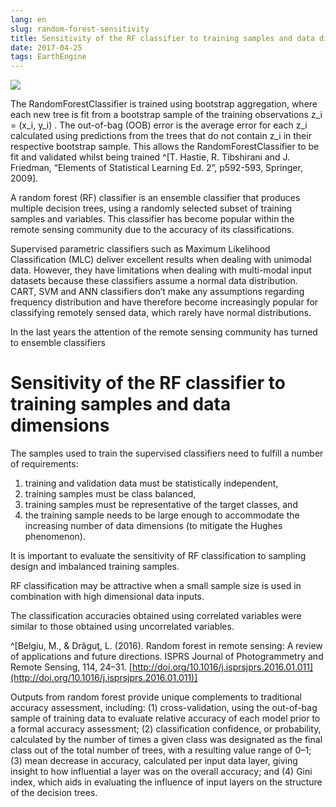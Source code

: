 ```yaml
---
lang: en
slug: random-forest-sensitivity
title: Sensitivity of the RF classifier to training samples and data dimensions
date: 2017-04-25
tags: EarthEngine
---
```

<!-- more -->
![](http://oouh9u8nz.bkt.gdipper.com//random-forest-sensitivity.jpg)

The RandomForestClassifier is trained using bootstrap aggregation, where each new tree is fit from a bootstrap sample of the training observations z_i = (x_i, y_i) . The out-of-bag (OOB) error is the average error for each z_i calculated using predictions from the trees that do not contain z_i in their respective bootstrap sample. This allows the RandomForestClassifier to be fit and validated whilst being trained ^[T. Hastie, R. Tibshirani and J. Friedman, “Elements of Statistical Learning Ed. 2”, p592-593, Springer, 2009].



A random forest (RF) classifier is an ensemble classifier that produces multiple decision trees, using a randomly selected subset of training samples and variables. This classifier has become popular within the remote sensing community due to the accuracy of its classifications.

Supervised parametric classifiers such as Maximum Likelihood Classification (MLC) deliver excellent results when dealing with unimodal data. However, they have limitations when dealing with multi-modal input datasets because these classifiers assume a normal data distribution. CART, SVM and ANN classifiers don’t make any assumptions regarding frequency distribution and have therefore become increasingly popular for classifying remotely sensed data, which rarely have normal distributions.

In the last years the attention of the remote sensing community has turned to ensemble classifiers

# Sensitivity of the RF classifier to training samples and data dimensions
The samples used to train the supervised classifiers need to fulfill a number of requirements: 

1. training and validation data must be statistically independent, 
2. training samples must be class balanced, 
3. training samples must be representative of the target classes, and 
4. the training sample needs to be large enough to accommodate the increasing number of data dimensions (to mitigate the Hughes phenomenon).

It is important to evaluate the sensitivity of RF classification to sampling design and imbalanced training samples.

RF classification may be attractive when a small sample size is used in combination with high dimensional data inputs.

The classification accuracies obtained using correlated variables were similar to those obtained using uncorrelated variables. 

^[Belgiu, M., & Drăguţ, L. (2016). Random forest in remote sensing: A review of applications and future directions. ISPRS Journal of Photogrammetry and Remote Sensing, 114, 24–31. [http://doi.org/10.1016/j.isprsjprs.2016.01.011](http://doi.org/10.1016/j.isprsjprs.2016.01.011)]

Outputs from random forest provide unique complements to traditional accuracy assessment, including: (1) cross-validation, using the out-of-bag sample of training data to evaluate relative accuracy of each model prior to a formal accuracy assessment; (2) classification confidence, or probability, calculated by the number of times a given class was designated as the final class out of the total number of trees, with a resulting value range of 0–1; (3) mean decrease in accuracy, calculated per input data layer, giving insight to how influential a layer was on the overall accuracy; and (4) Gini index, which aids in evaluating the influence of input layers on the structure of the decision trees.